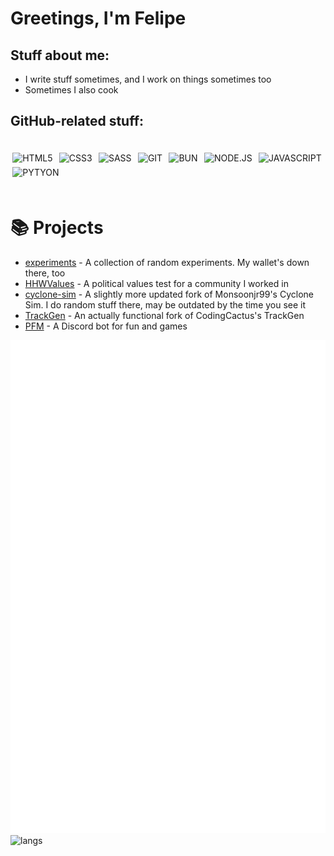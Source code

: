 # Greetings, I'm Felipe
## Stuff about me:
* I write stuff sometimes, and I work on things sometimes too
* Sometimes I also cook
## GitHub-related stuff:
<div style="display: inline_block"><br/>
  <img align="center" alt="HTML5" src="https://img.shields.io/badge/HTML5-E34F26?style=for-the-badge&logo=html5&logoColor=white" style="margin: .2rem"/>
  <img align="center" alt="CSS3" src="https://img.shields.io/badge/CSS3-1572B6?style=for-the-badge&logo=css3&logoColor=white" style="margin: .2rem" />
  <img align="center" alt="SASS" src="https://img.shields.io/badge/Sass-CC6699?style=for-the-badge&logo=sass&logoColor=white" style="margin: .2rem" />
  <img align="center" alt="GIT" src="https://img.shields.io/badge/GIT-E44C30?style=for-the-badge&logo=git&logoColor=white" style="margin: .2rem" />
  <img align="center" alt="BUN" src="https://img.shields.io/badge/Bun-%23000000.svg?style=for-the-badge&logo=bun&logoColor=white" style="margin: .2rem" />
  <img align="center" alt="NODE.JS" src="https://img.shields.io/badge/Node.js-43853D?style=for-the-badge&logo=node.js&logoColor=white" style="margin: .2rem" />
  <img align="center" alt="JAVASCRIPT" src="https://img.shields.io/badge/JavaScript-F7DF1E?style=for-the-badge&logo=javascript&logoColor=black" style="margin: .2rem" />
  <img align="center" alt="PYTYON" src="https://img.shields.io/badge/python-3670A0?style=for-the-badge&logo=python&logoColor=ffdd54" style="margin: .2rem" />
</div><br/>

# 📚 Projects
- [experiments](https://github.com/StrawberryMaster/experiments) - A collection of random experiments. My wallet's down there, too
- [HHWValues](https://github.com/StrawberryMaster/HHWValues) - A political values test for a community I worked in
- [cyclone-sim](https://github.com/StrawberryMaster/cyclone-sim) - A slightly more updated fork of Monsoonjr99's Cyclone Sim. I do random stuff there, may be outdated by the time you see it
- [TrackGen](https://github.com/StrawberryMaster/TrackGen) - An actually functional fork of CodingCactus's TrackGen
- [PFM](https://github.com/StrawberryMaster/PFM-js) - A Discord bot for fun and games

![metrics](/github-metrics.svg)
![langs](https://github-readme-stats.vercel.app/api/top-langs/?username=StrawberryMaster&layout=compact&theme=chartreuse-dark)
<!---
StrawberryMaster/StrawberryMaster is a ✨ special ✨ repository because its `README.md` (this file) appears on your GitHub profile.
You can click the Preview link to take a look at your changes.
--->
